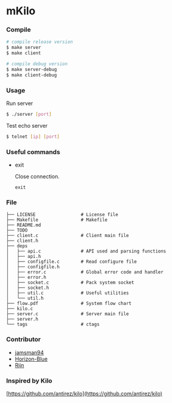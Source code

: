 mKilo
===

### Compile

```bash
# compile release version
$ make server
$ make client

# compile debug version
$ make server-debug
$ make client-debug
```

### Usage

Run server

```bash
$ ./server [port]
```

Test echo server

```bash
$ telnet [ip] [port]
```

### Useful commands

* exit

    Close connection.

    ```
    exit
    ```

### File

```
├── LICENSE                 # License file
├── Makefile                # Makefile
├── README.md
├── TODO
├── client.c                # Client main file
├── client.h
├── deps
│   ├── api.c               # API used and parsing functions
│   ├── api.h
│   ├── configfile.c        # Read configure file
│   ├── configfile.h
│   ├── error.c             # Global error code and handler
│   ├── error.h
│   ├── socket.c            # Pack system socket
│   ├── socket.h
│   ├── util.c              # Useful utilities
│   └── util.h
├── flow.pdf                # System flow chart
├── kilo.c
├── server.c                # Server main file
├── server.h
└── tags                    # ctags
```

### Contributor

* [jamsman94](https://github.com/jamsman94)
* [Horizon-Blue](https://github.com/Horizon-Blue)
* [Rijn](https://github.com/rijn)

### Inspired by Kilo

[https://github.com/antirez/kilo](https://github.com/antirez/kilo)
